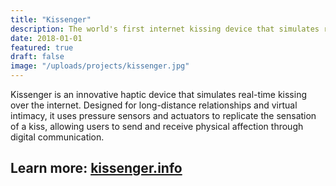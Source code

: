 ```yaml
---
title: "Kissenger"
description: The world's first internet kissing device that simulates real-time kissing between loved ones.
date: 2018-01-01
featured: true
draft: false
image: "/uploads/projects/kissenger.jpg"
---
```


Kissenger is an innovative haptic device that simulates real-time kissing over the internet. Designed for long-distance relationships and virtual intimacy, it uses pressure sensors and actuators to replicate the sensation of a kiss, allowing users to send and receive physical affection through digital communication.  <!--more--> 

## Learn more: [kissenger.info](http://kissenger.info)

